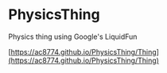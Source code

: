 # PhysicsThing
Physics thing using Google's LiquidFun

[https://ac8774.github.io/PhysicsThing/Thing](https://ac8774.github.io/PhysicsThing/Thing)
